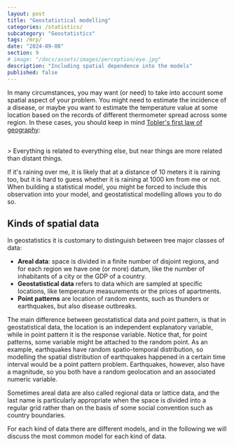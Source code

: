 ```yaml
---
layout: post
title: "Geostatistical modelling"
categories: /statistics/
subcategory: "Geostatistics"
tags: /mrp/
date: "2024-09-08"
section: 9
# image: "/docs/assets/images/perception/eye.jpg"
description: "Including spatial dependence into the models"
published: false
---
```


In many circumstances, you may want (or need) to take into account
some spatial aspect of your problem. You might need to estimate the incidence
of a disease, or maybe you want to estimate the temperature value at some location 
based on the records of different thermometer spread across some region.
In these cases, you should keep in mind 
[Tobler's first law of geography](https://en.wikipedia.org/wiki/Tobler%27s_first_law_of_geography):

<br>
> Everything is related to everything else, but near things are more related than distant things.
<br>

If it's raining over me, it is likely that at a distance of 10 meters it is
raining too, but it is hard to guess whether it is raining at 1000 km from me or not.
When building a statistical model, you might be forced to include this
observation into your model, and geostatistical modelling allows you to do so.

## Kinds of spatial data
In geostatistics it is customary to distinguish between tree major classes
of data:
- **Areal data**: space is divided in a finite number of disjoint regions, and for each region we have one (or more) datum, like the number of inhabitants of a city or the GDP of a country.
- **Geostatistical data** refers to data which are sampled at specific locations, like temperature measurements or the prices of apartments.
- **Point patterns** are location of random events, such as thunders or earthquakes, but also disease outbreaks.

The main difference between geostatistical data and point pattern, is that
in geostatistical data, the location is an independent explanatory variable, while
in point pattern it is the response variable.
Notice that, for point patterns, some variable might be attached to
the random point.
As an example, earthquakes have random spatio-temporal distribution,
so modelling the spatial distribution of earthquakes happened in a certain
time interval would be a point pattern problem. 
Earthquakes, however, also have a magnitude, so you both have a random
geolocation and an associated numeric variable.

Sometimes areal data are also called regional data or lattice data, and
the last name is particularly appropriate when the space is divided into
a regular grid rather than on the basis of some social convention such as 
country boundaries.

For each kind of data there are different models, and in the following we will discuss the most common model for
each kind of data.
